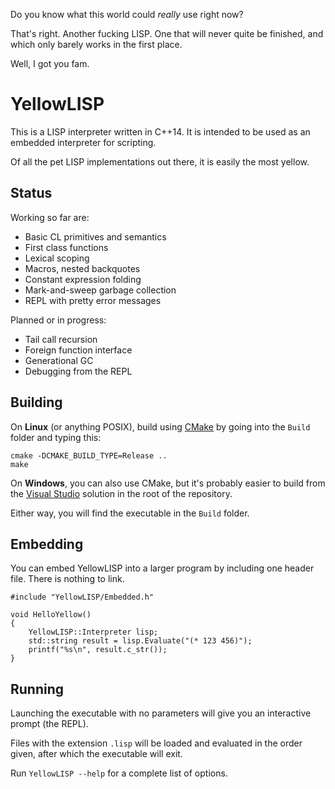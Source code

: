 Do you know what this world could *really* use right now?

That's right. Another fucking LISP. One that will never quite be finished, and which only barely works in the first place.

Well, I got you fam.

# YellowLISP

This is a LISP interpreter written in C++14. It is intended to be used as an embedded interpreter for scripting.

Of all the pet LISP implementations out there, it is easily the most yellow.

## Status

Working so far are:
- Basic CL primitives and semantics
- First class functions
- Lexical scoping
- Macros, nested backquotes
- Constant expression folding
- Mark-and-sweep garbage collection
- REPL with pretty error messages

Planned or in progress:
- Tail call recursion 
- Foreign function interface
- Generational GC
- Debugging from the REPL

## Building

On **Linux** (or anything POSIX), build using [CMake](https://cmake.org/) by going into the `Build` folder and typing this:
```
cmake -DCMAKE_BUILD_TYPE=Release ..
make
```
On **Windows**, you can also use CMake, but it's probably easier to build from the [Visual Studio](https://visualstudio.microsoft.com/vs/community/) solution in the root of the repository.

Either way, you will find the executable in the `Build` folder.

## Embedding

You can embed YellowLISP into a larger program by including one header file. There is nothing to link.

```
#include "YellowLISP/Embedded.h"

void HelloYellow()
{
    YellowLISP::Interpreter lisp;
    std::string result = lisp.Evaluate("(* 123 456)");
    printf("%s\n", result.c_str());
}
```

## Running

Launching the executable with no parameters will give you an interactive prompt (the REPL).

Files with the extension `.lisp` will be loaded and evaluated in the order given, after which the executable will exit.

Run `YellowLISP --help` for a complete list of options.

